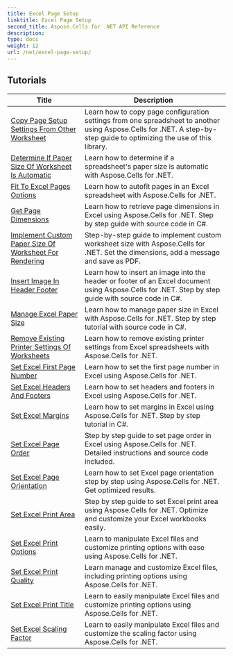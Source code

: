 ```yaml
---
title: Excel Page Setup
linktitle: Excel Page Setup
second_title: Aspose.Cells for .NET API Reference
description: 
type: docs
weight: 12
url: /net/excel-page-setup/
---
```


## Tutorials 
| Title | Description |
| --- | --- |
| [Copy Page Setup Settings From Other Worksheet](./copy-page-setup-settings-from-other-worksheet/) | Learn how to copy page configuration settings from one spreadsheet to another using Aspose.Cells for .NET. A step-by-step guide to optimizing the use of this library. |  
| [Determine If Paper Size Of Worksheet Is Automatic](./determine-if-paper-size-of-worksheet-is-automatic/) | Learn how to determine if a spreadsheet's paper size is automatic with Aspose.Cells for .NET. |  
| [Fit To Excel Pages Options](./fit-to-excel-pages-options/) | Learn how to autofit pages in an Excel spreadsheet with Aspose.Cells for .NET. |  
| [Get Page Dimensions](./get-page-dimensions/) | Learn how to retrieve page dimensions in Excel using Aspose.Cells for .NET. Step by step guide with source code in C#. |  
| [Implement Custom Paper Size Of Worksheet For Rendering](./implement-custom-paper-size-of-worksheet-for-rendering/) | Step-by-step guide to implement custom worksheet size with Aspose.Cells for .NET. Set the dimensions, add a message and save as PDF. |  
| [Insert Image In Header Footer](./insert-image-in-header-footer/) | Learn how to insert an image into the header or footer of an Excel document using Aspose.Cells for .NET. Step by step guide with source code in C#. |  
| [Manage Excel Paper Size](./manage-excel-paper-size/) | Learn how to manage paper size in Excel with Aspose.Cells for .NET. Step by step tutorial with source code in C#. |  
| [Remove Existing Printer Settings Of Worksheets](./remove-existing-printer-settings-of-worksheets/) | Learn how to remove existing printer settings from Excel spreadsheets with Aspose.Cells for .NET. |  
| [Set Excel First Page Number](./set-excel-first-page-number/) | Learn how to set the first page number in Excel using Aspose.Cells for .NET. |  
| [Set Excel Headers And Footers](./set-excel-headers-and-footers/) | Learn how to set headers and footers in Excel using Aspose.Cells for .NET. |  
| [Set Excel Margins](./set-excel-margins/) | Learn how to set margins in Excel using Aspose.Cells for .NET. Step by step tutorial in C#. |  
| [Set Excel Page Order](./set-excel-page-order/) | Step by step guide to set page order in Excel using Aspose.Cells for .NET. Detailed instructions and source code included. |  
| [Set Excel Page Orientation](./set-excel-page-orientation/) | Learn how to set Excel page orientation step by step using Aspose.Cells for .NET. Get optimized results. |  
| [Set Excel Print Area](./set-excel-print-area/) | Step by step guide to set Excel print area using Aspose.Cells for .NET. Optimize and customize your Excel workbooks easily. |  
| [Set Excel Print Options](./set-excel-print-options/) | Learn to manipulate Excel files and customize printing options with ease using Aspose.Cells for .NET. |  
| [Set Excel Print Quality](./set-excel-print-quality/) | Learn manage and customize Excel files, including printing options using Aspose.Cells for .NET. |  
| [Set Excel Print Title](./set-excel-print-title/) | Learn to easily manipulate Excel files and customize printing options using Aspose.Cells for .NET. |  
| [Set Excel Scaling Factor](./set-excel-scaling-factor/) | Learn to easily manipulate Excel files and customize the scaling factor using Aspose.Cells for .NET. |  
